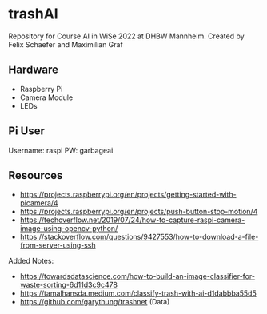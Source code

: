 # trashAI

Repository for Course AI in WiSe 2022 at DHBW Mannheim. 
Created by Felix Schaefer and Maximilian Graf

## Hardware
- Raspberry Pi
- Camera Module
- LEDs

## Pi User
Username: raspi
PW: garbageai

## Resources
- https://projects.raspberrypi.org/en/projects/getting-started-with-picamera/4
- https://projects.raspberrypi.org/en/projects/push-button-stop-motion/4
- https://techoverflow.net/2019/07/24/how-to-capture-raspi-camera-image-using-opencv-python/
- https://stackoverflow.com/questions/9427553/how-to-download-a-file-from-server-using-ssh

Added Notes:
- https://towardsdatascience.com/how-to-build-an-image-classifier-for-waste-sorting-6d11d3c9c478
- https://tamalhansda.medium.com/classify-trash-with-ai-d1dabbba55d5
- https://github.com/garythung/trashnet (Data)